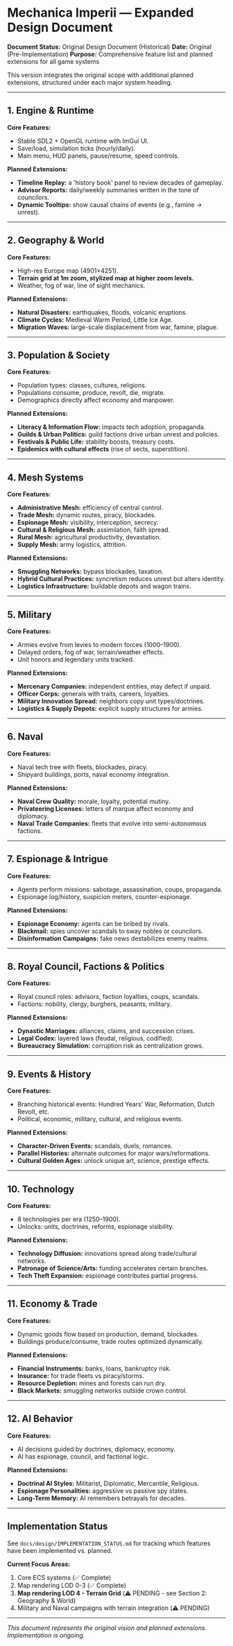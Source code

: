 # Mechanica Imperii — Expanded Design Document

**Document Status:** Original Design Document (Historical)
**Date:** Original (Pre-Implementation)
**Purpose:** Comprehensive feature list and planned extensions for all game systems

This version integrates the original scope with additional planned extensions, structured under each major system heading.

---

## 1. Engine & Runtime

**Core Features:**
- Stable SDL2 + OpenGL runtime with ImGui UI.
- Save/load, simulation ticks (hourly/daily).
- Main menu, HUD panels, pause/resume, speed controls.

**Planned Extensions:**
- **Timeline Replay:** a 'history book' panel to review decades of gameplay.
- **Advisor Reports:** daily/weekly summaries written in the tone of councilors.
- **Dynamic Tooltips:** show causal chains of events (e.g., famine → unrest).

---

## 2. Geography & World

**Core Features:**
- High-res Europe map (4901×4251).
- **Terrain grid at 1m zoom, stylized map at higher zoom levels.**
- Weather, fog of war, line of sight mechanics.

**Planned Extensions:**
- **Natural Disasters:** earthquakes, floods, volcanic eruptions.
- **Climate Cycles:** Medieval Warm Period, Little Ice Age.
- **Migration Waves:** large-scale displacement from war, famine, plague.

---

## 3. Population & Society

**Core Features:**
- Population types: classes, cultures, religions.
- Populations consume, produce, revolt, die, migrate.
- Demographics directly affect economy and manpower.

**Planned Extensions:**
- **Literacy & Information Flow:** impacts tech adoption, propaganda.
- **Guilds & Urban Politics:** guild factions drive urban unrest and policies.
- **Festivals & Public Life:** stability boosts, treasury costs.
- **Epidemics with cultural effects** (rise of sects, superstition).

---

## 4. Mesh Systems

**Core Features:**
- **Administrative Mesh:** efficiency of central control.
- **Trade Mesh:** dynamic routes, piracy, blockades.
- **Espionage Mesh:** visibility, interception, secrecy.
- **Cultural & Religious Mesh:** assimilation, faith spread.
- **Rural Mesh:** agricultural productivity, devastation.
- **Supply Mesh:** army logistics, attrition.

**Planned Extensions:**
- **Smuggling Networks:** bypass blockades, taxation.
- **Hybrid Cultural Practices:** syncretism reduces unrest but alters identity.
- **Logistics Infrastructure:** buildable depots and wagon trains.

---

## 5. Military

**Core Features:**
- Armies evolve from levies to modern forces (1000–1900).
- Delayed orders, fog of war, terrain/weather effects.
- Unit honors and legendary units tracked.

**Planned Extensions:**
- **Mercenary Companies:** independent entities, may defect if unpaid.
- **Officer Corps:** generals with traits, careers, loyalties.
- **Military Innovation Spread:** neighbors copy unit types/doctrines.
- **Logistics & Supply Depots:** explicit supply structures for armies.

---

## 6. Naval

**Core Features:**
- Naval tech tree with fleets, blockades, piracy.
- Shipyard buildings, ports, naval economy integration.

**Planned Extensions:**
- **Naval Crew Quality:** morale, loyalty, potential mutiny.
- **Privateering Licenses:** letters of marque affect economy and diplomacy.
- **Naval Trade Companies:** fleets that evolve into semi-autonomous factions.

---

## 7. Espionage & Intrigue

**Core Features:**
- Agents perform missions: sabotage, assassination, coups, propaganda.
- Espionage log/history, suspicion meters, counter-espionage.

**Planned Extensions:**
- **Espionage Economy:** agents can be bribed by rivals.
- **Blackmail:** spies uncover scandals to sway nobles or councilors.
- **Disinformation Campaigns:** fake news destabilizes enemy realms.

---

## 8. Royal Council, Factions & Politics

**Core Features:**
- Royal council roles: advisors, faction loyalties, coups, scandals.
- Factions: nobility, clergy, burghers, peasants, military.

**Planned Extensions:**
- **Dynastic Marriages:** alliances, claims, and succession crises.
- **Legal Codex:** layered laws (feudal, religious, codified).
- **Bureaucracy Simulation:** corruption risk as centralization grows.

---

## 9. Events & History

**Core Features:**
- Branching historical events: Hundred Years' War, Reformation, Dutch Revolt, etc.
- Political, economic, military, cultural, and religious events.

**Planned Extensions:**
- **Character-Driven Events:** scandals, duels, romances.
- **Parallel Histories:** alternate outcomes for major wars/reformations.
- **Cultural Golden Ages:** unlock unique art, science, prestige effects.

---

## 10. Technology

**Core Features:**
- 8 technologies per era (1250–1900).
- Unlocks: units, doctrines, reforms, espionage visibility.

**Planned Extensions:**
- **Technology Diffusion:** innovations spread along trade/cultural networks.
- **Patronage of Science/Arts:** funding accelerates certain branches.
- **Tech Theft Expansion:** espionage contributes partial progress.

---

## 11. Economy & Trade

**Core Features:**
- Dynamic goods flow based on production, demand, blockades.
- Buildings produce/consume, trade routes optimized dynamically.

**Planned Extensions:**
- **Financial Instruments:** banks, loans, bankruptcy risk.
- **Insurance:** for trade fleets vs piracy/storms.
- **Resource Depletion:** mines and forests can run dry.
- **Black Markets:** smuggling networks outside crown control.

---

## 12. AI Behavior

**Core Features:**
- AI decisions guided by doctrines, diplomacy, economy.
- AI has espionage, council, and factional logic.

**Planned Extensions:**
- **Doctrinal AI Styles:** Militarist, Diplomatic, Mercantile, Religious.
- **Espionage Personalities:** aggressive vs passive spy states.
- **Long-Term Memory:** AI remembers betrayals for decades.

---

## Implementation Status

See `docs/design/IMPLEMENTATION_STATUS.md` for tracking which features have been implemented vs. planned.

**Current Focus Areas:**
1. Core ECS systems (✅ Complete)
2. Map rendering LOD 0-3 (✅ Complete)
3. **Map rendering LOD 4 - Terrain Grid** (⚠️ PENDING - see Section 2: Geography & World)
4. Military and Naval campaigns with terrain integration (⚠️ PENDING)

---

*This document represents the original vision and planned extensions. Implementation is ongoing.*

